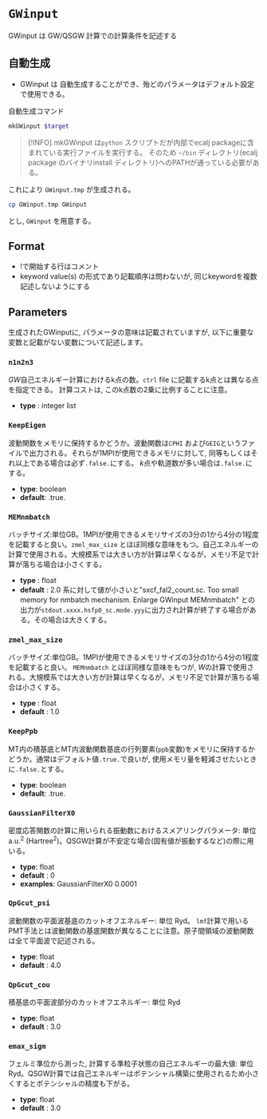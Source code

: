 # `GWinput`

GWinput は GW/QSGW 計算での計算条件を記述する

## 自動生成
- GWinput は 自動生成することができ、殆どのパラメータはデフォルト設定で使用できる。

自動生成コマンド
```bash
mkGWinput $target 
```
> [!INFO]
> mkGWinput は`python` スクリプトだが内部でecalj packageに含まれている実行ファイルを実行する。
> そのため `~/bin` ディレクトリ(ecalj package のバイナリinstall ディレクトリ)へのPATHが通っている必要がある。

これにより `GWinput.tmp` が生成される。

```bash
cp GWinput.tmp GWinput
```
とし, `GWinput` を用意する。


## Format
- !で開始する行はコメント
- keyword  value(s) の形式であり記載順序は問わないが, 同じkeywordを複数記述しないようにする

## Parameters
生成されたGWinputに, パラメータの意味は記載されていますが, 以下に重要な変数と記載がない変数について記述します。

### `n1n2n3`
$GW$自己エネルギー計算におけるk点の数。`ctrl` file に記載するk点とは異なる点を指定できる。 計算コストは, このk点数の2乗に比例することに注意。
- **type** : integer list

### `KeepEigen`  
波動関数をメモリに保持するかどうか。波動関数は`CPHI` および`GEIG`というファイルで出力される。それらが1MPIが使用できるメモリに対して, 同等もしくはそれ以上である場合は必ず`.false.`にする。 $k$点や軌道数が多い場合は`.false.`にする。
- **type**: boolean
- **default**: .true.

### `MEMnmbatch`
バッチサイズ:単位GB。1MPIが使用できるメモリサイズの3分の1から4分の1程度を記載すると良い。`zmel_max_size` とほぼ同様な意味をもつ。自己エネルギーの計算で使用される。大規模系では大きい方が計算は早くなるが，メモリ不足で計算が落ちる場合は小さくする。
- **type** : float
- **default** : 2.0
系に対して値が小さいと"sxcf_fal2_count.sc. Too small memory for nmbatch mechanism. Enlarge GWinput MEMnmbatch" との出力が`stdout.xxxx.hsfp0_sc.mode.yyy`に出力され計算が終了する場合がある。その場合は大きくする。

### `zmel_max_size`
バッチサイズ:単位GB。1MPIが使用できるメモリサイズの3分の1から4分の1程度を記載すると良い。 `MEMnmbatch` とほぼ同様な意味をもつが, $W$の計算で使用される。大規模系では大きい方が計算は早くなるが，メモリ不足で計算が落ちる場合は小さくする。
- **type** : float
- **default** : 1.0

### `KeepPpb`
MT内の積基底とMT内波動関数基底の行列要素(`ppb`変数)をメモリに保持するかどうか。通常はデフォルト値`.true.`で良いが, 使用メモリ量を軽減させたいときに`.false.`とする。
- **type**: boolean
- **default**: .true.

### `GaussianFilterX0`
密度応答関数の計算に用いられる振動数におけるスメアリングパラメータ: 単位 a.u.$^2$ (Hartree$^2$)。QSGW計算が不安定な場合(固有値が振動するなど)の際に用いる。
- **type**: float
- **default** : 0
- **examples**: GaussianFilterX0 0.0001

### `QpGcut_psi`
波動関数の平面波基底のカットオフエネルギー: 単位 Ryd。 `lmf`計算で用いるPMT手法とは波動関数の基底関数が異なることに注意。原子間領域の波動関数は全て平面波で記述される。
- **type**: float
- **default** : 4.0

### `QpGcut_cou`
積基底の平面波部分のカットオフエネルギー: 単位 Ryd
- **type**: float
- **default** : 3.0

### `emax_sigm`
フェルミ準位から測った, 計算する準粒子状態の自己エネルギーの最大値: 単位 Ryd。QSGW計算では自己エネルギーはポテンシャル構築に使用されるため小さくするとポテンシャルの精度も下がる。
- **type**: float
- **default** : 3.0
